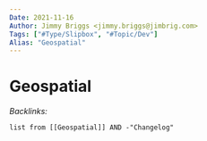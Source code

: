```yaml
---
Date: 2021-11-16
Author: Jimmy Briggs <jimmy.briggs@jimbrig.com>
Tags: ["#Type/Slipbox", "#Topic/Dev"]
Alias: "Geospatial"
---
```


# Geospatial

*Backlinks:*

```dataview
list from [[Geospatial]] AND -"Changelog"
```